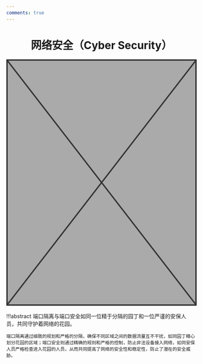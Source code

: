 ```yaml
---
comments: true
---
```

# <center class="force-page-break">网络安全（Cyber Security）</center>

![Cyber Security](../assets/covers/Image_placeholder.png)

!!!abstract
    端口隔离与端口安全如同一位精于分隔的园丁和一位严谨的安保人员，共同守护着网络的花园。

    端口隔离通过细致的规划和严格的分隔，确保不同区域之间的数据流量互不干扰，如同园丁精心划分花园的区域；端口安全则通过精确的规则和严格的控制，防止非法设备接入网络，如同安保人员严格检查进入花园的人员，从而共同提高了网络的安全性和稳定性，防止了潜在的安全威胁。
